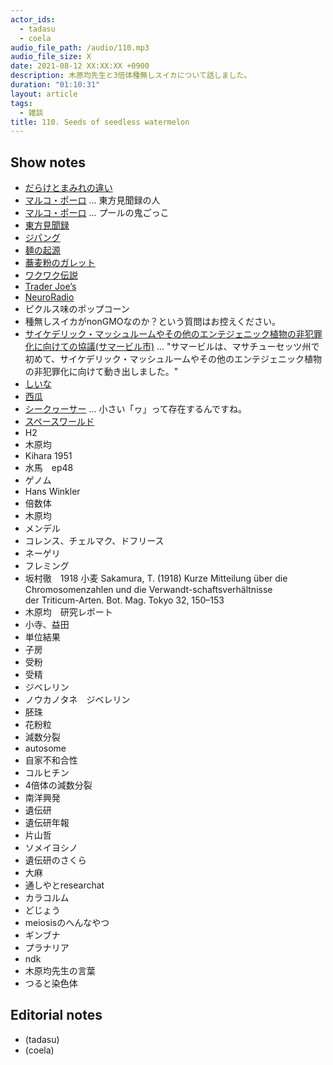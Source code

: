 ```yaml
---
actor_ids:
  - tadasu
  - coela
audio_file_path: /audio/110.mp3
audio_file_size: X
date: 2021-08-12 XX:XX:XX +0900
description: 木原均先生と3倍体種無しスイカについて話しました。
duration: "01:10:31"
layout: article
tags:
  - 雑談
title: 110. Seeds of seedless watermelon
---
```


## Show notes
- [だらけとまみれの違い](https://nihon5-bunka.net/difference-darake-mamire/)
- [マルコ・ポーロ](https://ja.wikipedia.org/wiki/%E3%83%9E%E3%83%AB%E3%82%B3%E3%83%BB%E3%83%9D%E3%83%BC%E3%83%AD) ... 東方見聞録の人
- [マルコ・ポーロ](https://ameblo.jp/brenandyu/entry-12388065677.html) ... プールの鬼ごっこ
- [東方見聞録](https://ja.wikipedia.org/wiki/%E6%9D%B1%E6%96%B9%E8%A6%8B%E8%81%9E%E9%8C%B2)
- [ジパング](https://ja.wikipedia.org/wiki/%E3%82%B8%E3%83%91%E3%83%B3%E3%82%B0)
- [麺の起源](http://world-noodle-dictionary.com/roots/origin.html)
- [蕎麦粉のガレット](http://www.lescerisiers.jp/galette/)
- [ワクワク伝説](https://ja.wikipedia.org/wiki/%E3%83%AF%E3%82%AF%E3%83%AF%E3%82%AF)
- [Trader Joe’s](https://www.traderjoes.com/home)
- [NeuroRadio](https://neuroradio.tokyo/)
- ピクルス味のポップコーン
- 種無しスイカがnonGMOなのか？という質問はお控えください。
- [サイケデリック・マッシュルームやその他のエンテジェニック植物の非犯罪化に向けての協議(サマービル市)](https://www.bostonherald.com/2021/01/16/somerville-moves-toward-decriminalizing-psychedelic-mushrooms/) ... "サマービルは、マサチューセッツ州で初めて、サイケデリック・マッシュルームやその他のエンテジェニック植物の非犯罪化に向けて動き出しました。"
- [しいな](https://dictionary.goo.ne.jp/word/%E7%B2%83/)
- [西瓜](https://ja.wikipedia.org/wiki/%E3%82%B9%E3%82%A4%E3%82%AB)
- [シークヮーサー](https://ja.wikipedia.org/wiki/%E3%82%B7%E3%83%BC%E3%82%AF%E3%83%AE%E3%83%BC%E3%82%B5%E3%83%BC) ... 小さい「ヮ」って存在するんですね。
- [スペースワールド](https://ja.wikipedia.org/wiki/%E3%82%B9%E3%83%9A%E3%83%BC%E3%82%B9%E3%83%AF%E3%83%BC%E3%83%AB%E3%83%89)
- H2
- 木原均
- Kihara 1951
- 水馬　ep48
- ゲノム
- Hans Winkler
- 倍数体
- 木原均
- メンデル
- コレンス、チェルマク、ドフリース
- ネーゲリ
- フレミング
- 坂村徹　1918 小麦 		Sakamura, T. (1918) Kurze Mitteilung über die Chromosomenzahlen und die Verwandt-schaftsverhältnisse der Triticum-Arten. Bot. Mag. Tokyo 32, 150–153
- 木原均　研究レポート
- 小寺、益田  
- 単位結果
- 子房
- 受粉
- 受精
- ジベレリン
- ノウカノタネ　ジベレリン
- 胚珠
- 花粉粒
- 減数分裂
- autosome 
- 自家不和合性
- コルヒチン
- 4倍体の減数分裂
- 南洋興発
- 遺伝研
- 遺伝研年報
- 片山哲
- ソメイヨシノ
- 遺伝研のさくら
- 大麻
- 通しやとresearchat
- カラコルム
- どじょう
- meiosisのへんなやつ
- ギンブナ
- プラナリア
- ndk
- 木原均先生の言葉
- つると染色体

## Editorial notes
- (tadasu)
- (coela)

